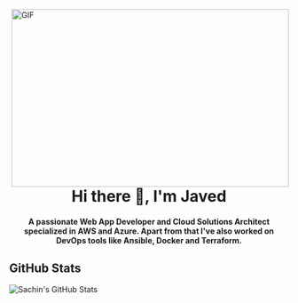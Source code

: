 
<img align="right" alt="GIF" src="https://raw.githubusercontent.com/urbanisierung/urbanisierung/master/that-was-more-work-than-i-thought.svg?raw=true" width="500" height="320" />

<h1 align="center">Hi there 👋, I'm Javed</h1>

<h4 align="center">A passionate Web App Developer and Cloud Solutions Architect specialized in AWS and Azure. Apart from that I've also worked on DevOps tools like Ansible, Docker and Terraform.</h4>

 ## GitHub Stats

  <img align="left" alt="Sachin's GitHub Stats" src="https://github-readme-stats.vercel.app/api?username=javed2214" />
